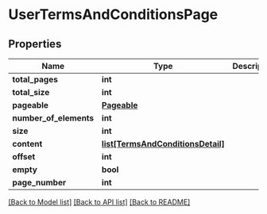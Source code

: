 # UserTermsAndConditionsPage

## Properties
Name | Type | Description | Notes
------------ | ------------- | ------------- | -------------
**total_pages** | **int** |  | [optional] 
**total_size** | **int** |  | [optional] 
**pageable** | [**Pageable**](Pageable.md) |  | [optional] 
**number_of_elements** | **int** |  | [optional] 
**size** | **int** |  | [optional] 
**content** | [**list[TermsAndConditionsDetail]**](TermsAndConditionsDetail.md) |  | [optional] 
**offset** | **int** |  | [optional] 
**empty** | **bool** |  | [optional] 
**page_number** | **int** |  | [optional] 

[[Back to Model list]](../README.md#documentation-for-models) [[Back to API list]](../README.md#documentation-for-api-endpoints) [[Back to README]](../README.md)

